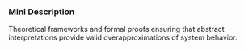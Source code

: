 ### Mini Description

Theoretical frameworks and formal proofs ensuring that abstract interpretations provide valid overapproximations of system behavior.

